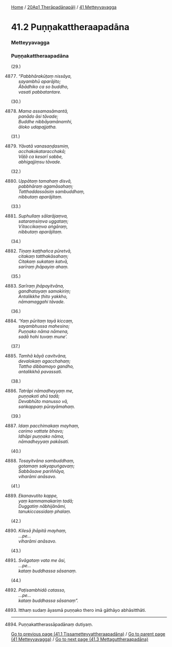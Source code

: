 
[Home](/) / [20Ap1 Therāpadānapāḷi](../../20Ap1.md) / [41 Metteyyavagga](../41.md)

# 41.2 Puṇṇakattheraapadāna

### Metteyyavagga

### Puṇṇakattheraapadāna

(29.)

4877. _“Pabbhārakūṭaṃ nissāya,_  
_sayambhū aparājito;_  
_Ābādhiko ca so buddho,_  
_vasati pabbatantare._  


(30.)

4878. _Mama assamasāmantā,_  
_panādo āsi tāvade;_  
_Buddhe nibbāyamānamhi,_  
_āloko udapajjatha._  


(31.)

4879. _Yāvatā vanasaṇḍasmiṃ,_  
_acchakokataracchakā;_  
_Vāḷā ca kesarī sabbe,_  
_abhigajjiṃsu tāvade._  


(32.)

4880. _Uppātaṃ tamahaṃ disvā,_  
_pabbhāraṃ agamāsahaṃ;_  
_Tatthaddassāsiṃ sambuddhaṃ,_  
_nibbutaṃ aparājitaṃ._  


(33.)

4881. _Suphullaṃ sālarājaṃva,_  
_sataraṃsiṃva uggataṃ;_  
_Vītaccikaṃva aṅgāraṃ,_  
_nibbutaṃ aparājitaṃ._  


(34.)

4882. _Tiṇaṃ kaṭṭhañca pūretvā,_  
_citakaṃ tatthakāsahaṃ;_  
_Citakaṃ sukataṃ katvā,_  
_sarīraṃ jhāpayiṃ ahaṃ._  


(35.)

4883. _Sarīraṃ jhāpayitvāna,_  
_gandhatoyaṃ samokiriṃ;_  
_Antalikkhe ṭhito yakkho,_  
_nāmamaggahi tāvade._  


(36.)

4884. _‘Yaṃ pūritaṃ tayā kiccaṃ,_  
_sayambhussa mahesino;_  
_Puṇṇako nāma nāmena,_  
_sadā hohi tuvaṃ mune’._  


(37.)

4885. _Tamhā kāyā cavitvāna,_  
_devalokaṃ agacchahaṃ;_  
_Tattha dibbamayo gandho,_  
_antalikkhā pavassati._  


(38.)

4886. _Tatrāpi nāmadheyyaṃ me,_  
_puṇṇakoti ahū tadā;_  
_Devabhūto manusso vā,_  
_saṅkappaṃ pūrayāmahaṃ._  


(39.)

4887. _Idaṃ pacchimakaṃ mayhaṃ,_  
_carimo vattate bhavo;_  
_Idhāpi puṇṇako nāma,_  
_nāmadheyyaṃ pakāsati._  


(40.)

4888. _Tosayitvāna sambuddhaṃ,_  
_gotamaṃ sakyapuṅgavaṃ;_  
_Sabbāsave pariññāya,_  
_viharāmi anāsavo._  


(41.)

4889. _Ekanavutito kappe,_  
_yaṃ kammamakariṃ tadā;_  
_Duggatiṃ nābhijānāmi,_  
_tanukiccassidaṃ phalaṃ._  


(42.)

4890. _Kilesā jhāpitā mayhaṃ,_  
_…pe…_  
_viharāmi anāsavo._  


(43.)

4891. _Svāgataṃ vata me āsi,_  
_…pe…_  
_kataṃ buddhassa sāsanaṃ._  


(44.)

4892. _Paṭisambhidā catasso,_  
_…pe…_  
_kataṃ buddhassa sāsanaṃ”._  


4893. Itthaṃ sudaṃ āyasmā puṇṇako thero imā gāthāyo abhāsitthāti.

---

4894. Puṇṇakattherassāpadānaṃ dutiyaṃ.



[Go to previous page (41.1 Tissametteyyattheraapadāna)](41.1.md) / [Go to parent page (41 Metteyyavagga)](../41.md) / [Go to next page (41.3 Mettaguttheraapadāna)](41.3.md)


